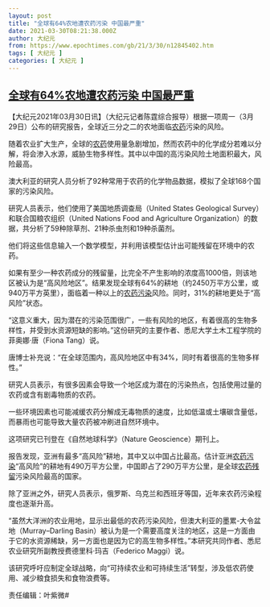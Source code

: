 ```yaml
---
layout: post
title: "全球有64%农地遭农药污染 中国最严重"
date: 2021-03-30T08:21:38.000Z
author: 大纪元
from: https://www.epochtimes.com/gb/21/3/30/n12845402.htm
tags: [ 大纪元 ]
categories: [ 大纪元 ]
---
```

<!--1617092498000-->
[全球有64%农地遭农药污染 中国最严重](https://www.epochtimes.com/gb/21/3/30/n12845402.htm)
------

<div>
<p>【大纪元2021年03月30日讯】（大纪元记者陈霆综合报导）根据一项周一（3月29日）公布的研究报告，全球近三分之二的农地面临<a href="https://www.epochtimes.com/gb/tag/%E5%86%9C%E8%8D%AF.html">农药</a>污染的风险。</p><p>随着农业扩大生产，全球的<a href="https://www.epochtimes.com/gb/tag/%E5%86%9C%E8%8D%AF.html">农药</a>使用量急剧增加，然而农药中的化学成分若难以分解，将会渗入水源，威胁生物多样性。其中以中国的高污染风险土地面积最大，风险最高。</p><p>澳大利亚的研究人员分析了92种常用于农药的化学物品数据，模拟了全球168个国家的污染风险。</p><p>研究人员表示，他们使用了美国地质调查局（United States Geological Survey）和联合国粮农组织（United Nations Food and Agriculture Organization）的数据，共分析了59种除草剂、21种杀虫剂和19种杀菌剂。</p><p>他们将这些信息输入一个数学模型，并利用该模型估计出可能残留在环境中的农药。</p><p>如果有至少一种农药成分的残留量，比完全不产生影响的浓度高1000倍，则该地区被认为是“高风险地区”。结果发现全球有64%的耕地（约2450万平方公里，或940万平方英里），面临着一种以上的<a href="https://www.epochtimes.com/gb/tag/%E5%86%9C%E8%8D%AF%E6%B1%A1%E6%9F%93.html">农药污染</a>风险。同时，31%的耕地更处于“高风险”状态。</p><p>“这意义重大，因为潜在的污染范围很广，一些有风险的地区，有着很高的生物多样性，并受到水资源短缺的影响。”这份研究的主要作者、悉尼大学土木工程学院的菲奥娜·唐（Fiona Tang）说。</p><p>唐博士补充说：“在全球范围内，高风险地区中有34%，同时有着很高的生物多样性。”</p><p>研究人员表示，有很多因素会导致一个地区成为潜在的污染热点，包括使用过量的农药或含有剧毒物质的农药。</p><p>一些环境因素也可能减缓农药分解成无毒物质的速度，比如低温或土壤碳含量低，而暴雨也可能导致大量农药被冲刷进自然环境中。</p><p>这项研究已刊登在《自然地球科学》（Nature Geoscience）期刊上。</p><p>报告发现，亚洲有最多“高风险”耕地，其中又以中国占比最高。估计亚洲<a href="https://www.epochtimes.com/gb/tag/%E5%86%9C%E8%8D%AF%E6%B1%A1%E6%9F%93.html">农药污染</a>“高风险”的耕地有490万平方公里，中国即占了290万平方公里，是全球<a href="https://www.epochtimes.com/gb/tag/%E5%86%9C%E8%8D%AF%E6%AE%8B%E7%95%99.html">农药残留</a>污染风险最高的国家。</p><p>除了亚洲之外，研究人员表示，俄罗斯、乌克兰和西班牙等国，近年来农药污染程度也逐渐升高。</p><p>“虽然大洋洲的农业用地，显示出最低的农药污染风险，但澳大利亚的墨累-大令盆地（Murray–Darling Basin）被认为是一个需要高度关注的地区，这是一方面由于它的水资源稀缺，另一方面也是因为它的高生物多样性。”本研究共同作者、悉尼农业研究所副教授费德里科·玛吉（Federico Maggi）说。</p><p>该研究呼吁应制定全球战略，向“可持续农业和可持续生活”转型，涉及低农药使用、减少粮食损失和食物浪费等。</p><p>责任编辑：叶紫微#</p>
</div>
